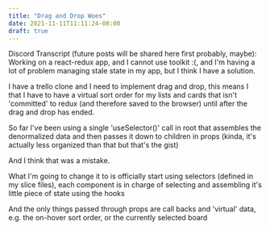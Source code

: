 ```yaml
---
title: "Drag and Drop Woes"
date: 2021-11-11T11:11:24-08:00
draft: true
---
```

Discord Transcript (future posts will be shared here first probably, maybe):
Working on a react-redux app, and I cannot use toolkit :(, and I'm having a lot of problem managing stale state in my app, but I think I have a solution. 

I have a trello clone and I need to implement drag and drop, this means I that I  have to have a virtual sort order for my lists and cards that isn't 'committed' to redux (and therefore saved to the browser) until after the drag and drop has ended. 

So far I've been using a single 'useSelector()' call in root that assembles the denormalized data and then passes it down to children in props (kinda, it's actually less organized than that but that's the gist) 

And I think that was a mistake.

What I'm going to change it to is officially start using selectors (defined in my slice files), each component is in charge of selecting and assembling it's little piece of state using the hooks 

And the only things passed through props are call backs and 'virtual' data, e.g. the on-hover sort order, or the currently selected board 

